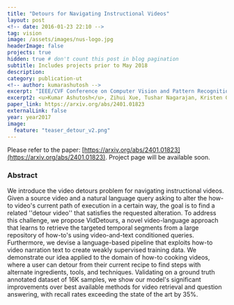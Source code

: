 ```yaml
---
title: "Detours for Navigating Instructional Videos"
layout: post
<!-- date: 2016-01-23 22:10 -->
tag: vision
image: /assets/images/nus-logo.jpg
headerImage: false
projects: true
hidden: true # don't count this post in blog pagination
subtitle: Includes projects prior to May 2018
description: 
category: publication-ut
<!-- author: kumarashutosh -->
excerpt: "IEEE/CVF Conference on Computer Vision and Pattern Recognition (CVPR), June 2024"
excerpt2: <u>Kumar Ashutosh</u>, Zihui Xue, Tushar Nagarajan, Kristen Grauman
paper_link: https://arxiv.org/abs/2401.01823
externalLink: false
year: year2017
image:
  feature: "teaser_detour_v2.png"
---
```


Please refer to the paper: [https://arxiv.org/abs/2401.01823](https://arxiv.org/abs/2401.01823). Project page will be available soon.

### Abstract &nbsp;

We introduce the video detours problem for navigating instructional videos. Given a source video and a natural language query asking to alter the how-to video's current path of execution in a certain way, the goal is to find a related ''detour video'' that satisfies the requested alteration. To address this challenge, we propose VidDetours, a novel video-language approach that learns to retrieve the targeted temporal segments from a large repository of how-to's using video-and-text conditioned queries. Furthermore, we devise a language-based pipeline that exploits how-to video narration text to create weakly supervised training data. We demonstrate our idea applied to the domain of how-to cooking videos, where a user can detour from their current recipe to find steps with alternate ingredients, tools, and techniques. Validating on a ground truth annotated dataset of 16K samples, we show our model's significant improvements over best available methods for video retrieval and question answering, with recall rates exceeding the state of the art by 35%.